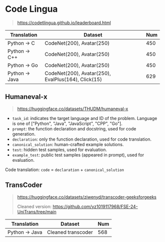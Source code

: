 # Code Lingua

>https://codetlingua.github.io/leaderboard.html

| Translation    | Dataset                                             | Num  |
| -------------- | --------------------------------------------------- | ---- |
| Python -> C    | CodeNet(200), Avatar(250)                           | 450  |
| Python -> C++  | CodeNet(200), Avatar(250)                           | 450  |
| Python -> Go   | CodeNet(200), Avatar(250)                           | 450  |
| Python -> Java | CodeNet(200), Avatar(250), EvalPlus(164), Click(15) | 629  |



## Humaneval-x

>https://huggingface.co/datasets/THUDM/humaneval-x

- `task_id`: indicates the target language and ID of the problem. Language is one of ["Python", "Java", "JavaScript", "CPP", "Go"].
- `prompt`: the function declaration and docstring, used for code generation.
- `declaration`: only the function declaration, used for code translation.
- `canonical_solution`: human-crafted example solutions.
- `test`: hidden test samples, used for evaluation.
- `example_test`: public test samples (appeared in prompt), used for evaluation.

Code translation: `code` = `declaration` + `canonical_solution`



## TransCoder

>https://huggingface.co/datasets/ziwenyd/transcoder-geeksforgeeks
>
>Cleaned version: https://github.com/yz1019117968/FSE-24-UniTrans/tree/main

| Translation    | Dataset            | Num  |
| -------------- | ------------------ | ---- |
| Python -> Java | Cleaned transcoder | 568  |

